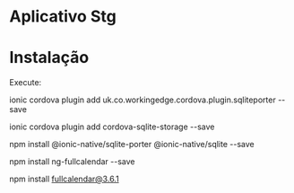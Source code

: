 # Aplicativo Stg

# Instalação

Execute:

ionic cordova plugin add uk.co.workingedge.cordova.plugin.sqliteporter --save

ionic cordova plugin add cordova-sqlite-storage --save

npm install @ionic-native/sqlite-porter @ionic-native/sqlite --save 

npm install ng-fullcalendar --save

npm install fullcalendar@3.6.1


